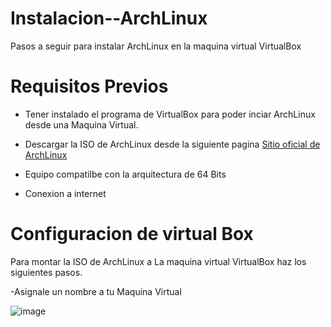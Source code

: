 # Instalacion--ArchLinux
Pasos a seguir para instalar ArchLinux en la maquina virtual VirtualBox

# Requisitos Previos

- Tener instalado el programa de VirtualBox para poder inciar ArchLinux desde una Maquina Virtual.

- Descargar la ISO de ArchLinux desde la siguiente pagina [Sitio oficial de ArchLinux](https://archlinux.org)

- Equipo compatilbe con la arquitectura de 64 Bits

- Conexion a internet

# Configuracion de virtual Box 

Para montar la ISO de ArchLinux a La maquina virtual VirtualBox haz los siguientes pasos.

-Asignale un nombre a tu Maquina Virtual 

![image](https://github.com/saezjose/Instalacion--ArchLinux/assets/134319766/91e75c30-1d1f-430b-9104-795e5bd0e722)

